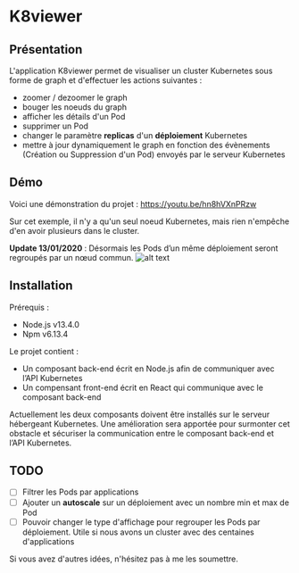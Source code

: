 # K8viewer
## Présentation
L'application K8viewer permet de visualiser un cluster Kubernetes sous forme de graph et d'effectuer les actions suivantes :
- zoomer / dezoomer le graph
- bouger les noeuds du graph
- afficher les détails d'un Pod
- supprimer un Pod
- changer le paramètre **replicas** d'un **déploiement** Kubernetes
- mettre à jour dynamiquement le graph en fonction des évènements (Création ou Suppression d'un Pod) envoyés par le serveur Kubernetes

## Démo
Voici une démonstration du projet : https://youtu.be/hn8hVXnPRzw

Sur cet exemple, il n'y a qu'un seul noeud Kubernetes, mais rien n'empêche d'en avoir plusieurs dans le cluster. 

**Update 13/01/2020** : Désormais les Pods d’un même déploiement seront regroupés par un nœud commun. 
![alt text](https://i.ibb.co/8200ysB/kubernetes-graph.jpg)

## Installation
Prérequis :
- Node.js v13.4.0
- Npm v6.13.4

Le projet contient :
-	Un composant back-end écrit en Node.js afin de communiquer avec l’API Kubernetes
-	Un compensant front-end écrit en React qui communique avec le composant back-end

Actuellement les deux composants doivent être installés sur le serveur hébergeant Kubernetes. Une amélioration sera apportée pour surmonter cet obstacle et sécuriser la communication entre le composant back-end et l’API Kubernetes.


## TODO
- [ ] Filtrer les Pods par applications
- [ ] Ajouter un **autoscale** sur un déploiement avec un nombre min et max de Pod
- [ ] Pouvoir changer le type d'affichage pour regrouper les Pods par déploiement. Utile si nous avons un cluster avec des centaines d'applications

Si vous avez d'autres idées, n'hésitez pas à me les soumettre. 
